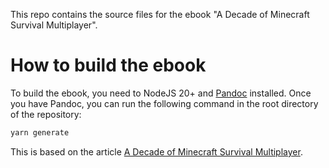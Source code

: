 This repo contains the source files for the ebook "A Decade of Minecraft Survival Multiplayer".

# How to build the ebook

To build the ebook, you need to NodeJS 20+ and [Pandoc](https://pandoc.org/) installed. Once you have Pandoc, you can run the following command in the root directory of the repository:

```bash
yarn generate
```

This is based on the article [A Decade of Minecraft Survival Multiplayer](https://madelinemiller.dev/blog/decade-of-minecraft-multiplayer/).
